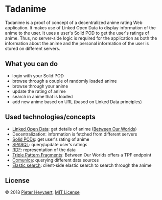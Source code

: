 # Tadanime

Tadanime is a proof of concept of a decentralized anime rating Web application.
It makes use of Linked Open Data to display information of the anime to the user.
It uses a user's Solid POD to get the user's ratings of anime.
Thus, no server-side logic is required for the application
as both the information about the anime and the personal information of the user
is stored on different servers.

## What you can do

- login with your Solid POD
- browse through a couple of randomly loaded anime
- browse through your anime
- update the rating of anime
- search in anime that is loaded
- add new anime based on URL (based on Linked Data principles)

## Used technologies/concepts

- [Linked Open Data](https://www.w3.org/DesignIssues/LinkedData.html): get details of anime ([Between Our Worlds](https://betweenourworlds.org))
- Decentralization: information is fetched from different servers
- [Solid PODs](https://solid.inrupt.com/get-a-solid-pod): get user's rating of anime
- [SPARQL](): query/update user's ratings
- [RDF](https://www.w3.org/TR/rdf11-concepts/): representation of the data
- [Triple Pattern Fragments](http://linkeddatafragments.org/concept/): Between Our Worlds offers a TPF endpoint
- [Comunica](https://github.com/comunica/): querying different data sources
- [Elastic search](https://en.wikipedia.org/wiki/Elasticsearch): client-side elastic search to search through the anime

## License

© 2018 [Pieter Heyvaert](https://pieterheyvaert.com), [MIT License](https://github.com/pheyvaer/tadanime/blob/master/LICENSE.md)